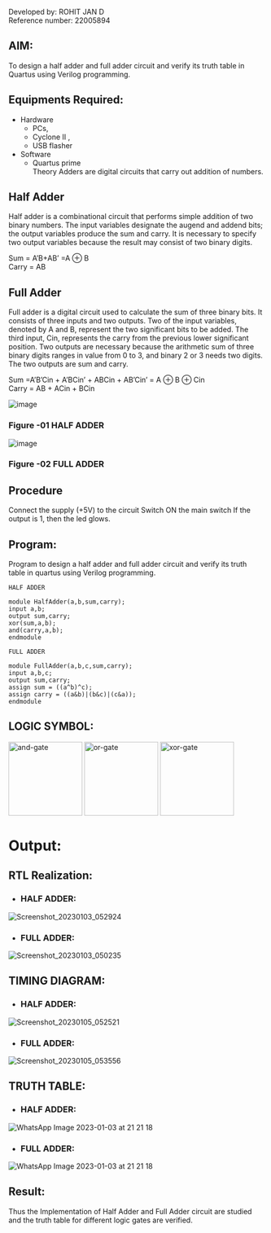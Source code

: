 Developed by: ROHIT JAN D  
Reference number: 22005894  

## AIM:
To design a half adder and full adder circuit and verify its truth table in Quartus using Verilog programming.

## Equipments Required:
* Hardware 
  - PCs, 
  - Cyclone II , 
  - USB flasher  
* Software  
  - Quartus prime  
Theory Adders are digital circuits that carry out addition of numbers.

## Half Adder
Half adder is a combinational circuit that performs simple addition of two binary numbers. The input variables designate the augend and addend bits; the output variables produce the sum and carry. It is necessary to specify two output variables because the result may consist of two binary digits.

Sum = A’B+AB’ =A ⊕ B  
Carry = AB

## Full Adder
Full adder is a digital circuit used to calculate the sum of three binary bits. It consists of three inputs and two outputs. Two of the input variables, denoted by A and B, represent the two significant bits to be added. The third input, Cin, represents the carry from the previous lower significant position. Two outputs are necessary because the arithmetic sum of three binary digits ranges in value from 0 to 3, and binary 2 or 3 needs two digits. The two outputs are sum and carry.

Sum =A’B’Cin + A’BCin’ + ABCin + AB’Cin’ = A ⊕ B ⊕ Cin  
Carry = AB + ACin + BCin

 ![image](https://user-images.githubusercontent.com/36288975/163552156-a13e5a56-c638-4110-97d9-8896907c8d25.png)

### Figure -01 HALF ADDER 


![image](https://user-images.githubusercontent.com/36288975/163552057-b3547877-6d07-45b4-b7e0-bcfebfad9e1d.png)

### Figure -02 FULL ADDER 

## Procedure

Connect the supply (+5V) to the circuit
Switch ON the main switch
If the output is 1, then the led glows.
## Program:  

Program to design a half adder and full adder circuit and verify its truth table in quartus using Verilog programming.  
```
HALF ADDER  

module HalfAdder(a,b,sum,carry);
input a,b;
output sum,carry;
xor(sum,a,b);
and(carry,a,b);
endmodule  

FULL ADDER  

module FullAdder(a,b,c,sum,carry);
input a,b,c;
output sum,carry;
assign sum = ((a^b)^c);
assign carry = ((a&b)|(b&c)|(c&a));
endmodule  
```  
## LOGIC SYMBOL:  
<img width="145" height="145" alt="and-gate" src="https://user-images.githubusercontent.com/118707073/210394807-f0abebca-ed18-4300-9533-c8be717bf3d1.png">          <img width="145" height="145" alt="or-gate" src="https://user-images.githubusercontent.com/118707073/210394842-56ad9780-b0bf-4091-8330-58f7b0a9b1bb.png">          <img width="145" height="145" alt="xor-gate" src="https://user-images.githubusercontent.com/118707073/210394854-0f7bebd5-084e-42a4-b621-a96ba502d937.png">




# Output:  

## RTL Realization:  

- ### HALF ADDER:  
![Screenshot_20230103_052924](https://user-images.githubusercontent.com/118707073/210356210-d6d8ea30-5cf7-44c7-a334-688f8656dff6.png)
- ### FULL ADDER:  
![Screenshot_20230103_050235](https://user-images.githubusercontent.com/118707073/210356563-ef254816-8e38-42a5-b2a4-7e8eb00b63ee.png)

## TIMING DIAGRAM:  
- ### HALF ADDER:  
![Screenshot_20230105_052521](https://user-images.githubusercontent.com/118707073/210776790-0291d821-209d-4c7b-97e7-6ce9a609f2de.png)

- ### FULL ADDER:  
![Screenshot_20230105_053556](https://user-images.githubusercontent.com/118707073/210776909-29999c44-ebcb-4842-a2d5-35bb748ca1d5.png)

## TRUTH TABLE:  
- ### HALF ADDER:  
![WhatsApp Image 2023-01-03 at 21 21 18](https://user-images.githubusercontent.com/118707073/210396385-88c8d334-817f-438d-a83a-76ff5151a49a.jpg)


- ### FULL ADDER:  
![WhatsApp Image 2023-01-03 at 21 21 18](https://user-images.githubusercontent.com/118707073/210396429-e8b265c9-05a8-4cc8-b3ed-e540335a6e7d.jpg)


## Result:  
Thus the Implementation of Half Adder and Full Adder circuit are studied and the truth table for different logic gates are verified.
